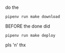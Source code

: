 do the

```
pipenv run make download
```

BEFORE the done did

```
pipenv run make deploy
```

pls 'n' thx

